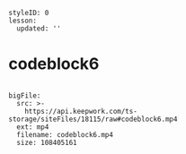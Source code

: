 ```@Lesson
styleID: 0
lesson:
  updated: ''

```
# codeblock6
```@BigFile

bigFile:
  src: >-
    https://api.keepwork.com/ts-storage/siteFiles/18115/raw#codeblock6.mp4
  ext: mp4
  filename: codeblock6.mp4
  size: 108405161
          
```